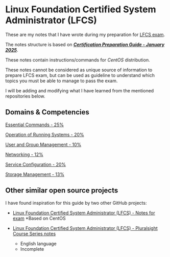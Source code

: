 # Linux Foundation Certified System Administrator (LFCS) 

These are my notes that I have wrote during my preparation for [LFCS exam](https://training.linuxfoundation.org/certification/linux-foundation-certified-sysadmin-lfcs/).

The notes structure is based on [***Certification Preparation Guide - January 2025***](https://training.linuxfoundation.org/resources/publications/certification-preparation-guide/).

These notes contain instructions/commands for *CentOS* distribution.

These notes cannot be considered as unique source of information to prepare LFCS exam, but can be used as guideline to understand which topics you must be able to manage to pass the exam.

I will be adding and modifying what I have learned from the mentioned repositories below. 
## Domains & Competencies

[Essential Commands - 25%](EssentialCommands.md)

[Operation of Running Systems - 20%](OperationofRunningSystems.md)

[User and Group Management - 10%](UserandGroupManagement.md)

[Networking - 12%](Networking.md)

[Service Configuration - 20%](ServiceConfiguration.md)

[Storage Management - 13%](StorageManagement.md)

## Other similar open source projects

I have found inspiration for this guide by two other GitHub projects:
* [Linux Foundation Certified System Administrator (LFCS) - Notes for exam](https://github.com/simonesavi/lfcs)
 *Based on CentOS

* [Linux Foundation Certified System Administrator (LFCS) - Pluralsight Course Series notes](https://github.com/digitalbear/lfcs)
  * English language
  * Incomplete

